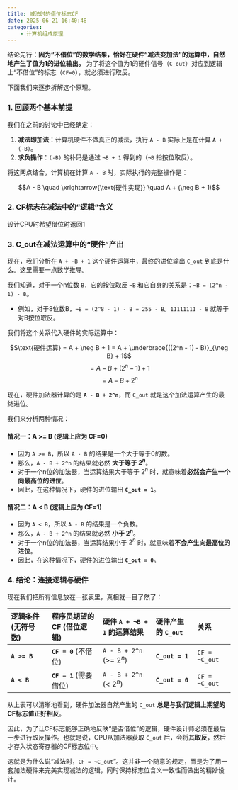 ```yaml
---
title: 减法时的借位标志CF
date: 2025-06-21 16:40:48
categories:
    - 计算机组成原理
---
```


结论先行：**因为“不借位”的数学结果，恰好在硬件“减法变加法”的运算中，自然地产生了值为1的进位输出。** 为了将这个值为1的硬件信号（`C_out`）对应到逻辑上“不借位”的标志（`CF=0`），就必须进行取反。

下面我们来逐步拆解这个原理。

### 1. 回顾两个基本前提

我们在之前的讨论中已经确定：

1.  **减法即加法**：计算机硬件不做真正的减法，执行 `A - B` 实际上是在计算 `A + (-B)`。
2.  **求负操作**：`(-B)` 的补码是通过 `¬B + 1` 得到的（`¬B` 指按位取反）。

将这两点结合，计算机在计算 `A - B` 时，实际执行的完整操作是：

$$A - B \quad \xrightarrow{\text{硬件实现}} \quad A + (\neg B + 1)$$

### 2. CF标志在减法中的“逻辑”含义

设计CPU时希望借位时返回1

### 3. C_out在减法运算中的“硬件”产出

现在，我们分析在 `A + ¬B + 1` 这个硬件运算中，最终的进位输出 `C_out` 到底是什么。这里需要一点数学推导。

我们知道，对于一个n位数 `B`，它的按位取反 `¬B` 和它自身的关系是：`¬B = (2^n - 1) - B`。
* 例如，对于8位数B，`¬B = (2^8 - 1) - B = 255 - B`。`11111111 - B` 就等于对B按位取反。

我们将这个关系代入硬件的实际运算中：

$$\text{硬件运算} = A + \neg B + 1 = A + \underbrace{((2^n - 1) - B)}_{\neg B} + 1$$
$$= A - B + (2^n - 1) + 1$$
$$= A - B + 2^n$$

现在，硬件加法器计算的是 **`A - B + 2^n`**，而 `C_out` 就是这个加法运算产生的最终进位。

我们来分析两种情况：

#### 情况一：A >= B (逻辑上应为 CF=0)

* 因为 `A >= B`，所以 `A - B` 的结果是一个大于等于0的数。
* 那么，`A - B + 2^n` 的结果就必然 **大于等于 $2^n$**。
* 对于一个n位的加法器，当运算结果大于等于 $2^n$ 时，就意味着**必然会产生一个向最高位的进位**。
* 因此，在这种情况下，硬件的进位输出 **`C_out = 1`**。

#### 情况二：A < B (逻辑上应为 CF=1)

* 因为 `A < B`，所以 `A - B` 的结果是一个负数。
* 那么，`A - B + 2^n` 的结果就必然 **小于 $2^n$**。
* 对于一个n位的加法器，当运算结果小于 $2^n$ 时，就意味着**不会产生向最高位的进位**。
* 因此，在这种情况下，硬件的进位输出 **`C_out = 0`**。

### 4. 结论：连接逻辑与硬件

现在我们把所有信息放在一张表里，真相就一目了然了：

| 逻辑条件 (无符号数) | 程序员期望的CF (借位逻辑) | 硬件 `A + ¬B + 1` 的运算结果 | 硬件产生的 `C_out` | 关系 |
| :--- | :--- | :--- | :--- | :--- |
| **`A >= B`** | **`CF = 0`** (不借位) | `A - B + 2^n` (>= $2^n$) | **`C_out = 1`** | `CF = ¬C_out` |
| **`A < B`** | **`CF = 1`** (需要借位) | `A - B + 2^n` (< $2^n$) | **`C_out = 0`** | `CF = ¬C_out` |

从上表可以清晰地看到，硬件加法器自然产生的 `C_out` **总是与我们逻辑上期望的CF标志值正好相反**。

因此，为了让CF标志能够正确地反映“是否借位”的逻辑，硬件设计师必须在最后一步进行取反操作。也就是说，CPU从加法器获取 `C_out` 后，会将其**取反**，然后才存入状态寄存器的CF标志位中。

这就是为什么说“减法时，`CF = ¬C_out`”。这并非一个随意的规定，而是为了用一套加法硬件来完美实现减法的逻辑，同时保持标志位含义一致性而做出的精妙设计。